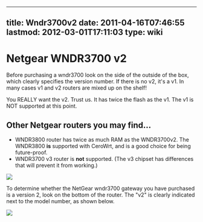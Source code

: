 
---
title: Wndr3700v2
date: 2011-04-16T07:46:55
lastmod: 2012-03-01T17:11:03
type: wiki
---
Netgear WNDR3700 v2
===================

Before purchasing a <link>wndr3700</link> look on the side of the
outside of the box, which clearly specifies the version number. If there
is no v2, it's a v1. In many cases v1 and v2 routers are mixed up on the
shelf!

You REALLY want the v2. Trust us. It has twice the flash as the v1. The
v1 is NOT supported at this point.

Other Netgear routers you may find...
-------------------------------------

-   WNDR3800 router has twice as much RAM as the WNDR3700v2. The
    WNDR3800 **is** supported with CeroWrt, and is a good choice for
    being future-proof.
-   WNDR3700 v3 router is **not** supported. (The v3 chipset has
    differences that will prevent it from working.)

![](wndr3700v2-box.jpg)

To determine whether the NetGear <link>wndr3700</link> gateway you have
purchased is a version 2, look on the bottom of the router. The "v2" is
clearly indicated next to the model number, as shown below.

![](wndr3700v2.jpg)
